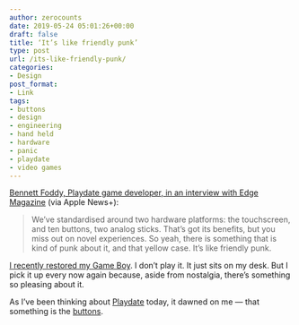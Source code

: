 ```yaml
---
author: zerocounts
date: 2019-05-24 05:01:26+00:00
draft: false
title: ‘It’s like friendly punk’
type: post
url: /its-like-friendly-punk/
categories:
- Design
post_format:
- Link
tags:
- buttons
- design
- engineering
- hand held
- hardware
- panic
- playdate
- video games
---
```


[Bennett Foddy, Playdate game developer, in an interview with Edge Magazine](https://apple.news/IsdvVXTv-QEmpk3HunkMFIQ) (via Apple News+):



<blockquote>We’ve standardised around two hardware platforms: the touchscreen, and ten buttons, two analog sticks. That’s got its benefits, but you miss out on novel experiences. So yeah, there is something that is kind of punk about it, and that yellow case. It’s like friendly punk.

</blockquote>



[I recently restored my Game Boy](https://www.zerocounts.net/game-boy-restored/). I don’t play it. It just sits on my desk. But I pick it up every now again because, aside from nostalgia, there’s something so pleasing about it.

As I’ve been thinking about [Playdate](https://www.zerocounts.net/playdate/) today, it dawned on me — that something is the [buttons](https://www.zerocounts.net/buttons/).
